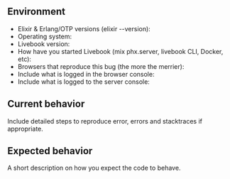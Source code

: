 ## Environment

* Elixir & Erlang/OTP versions (elixir --version): 
* Operating system: 
* Livebook version: 
* How have you started Livebook (mix phx.server, livebook CLI, Docker, etc): 
* Browsers that reproduce this bug (the more the merrier): 
* Include what is logged in the browser console: 
* Include what is logged to the server console:

## Current behavior

Include detailed steps to reproduce error, errors and stacktraces if appropriate.

## Expected behavior

A short description on how you expect the code to behave.
